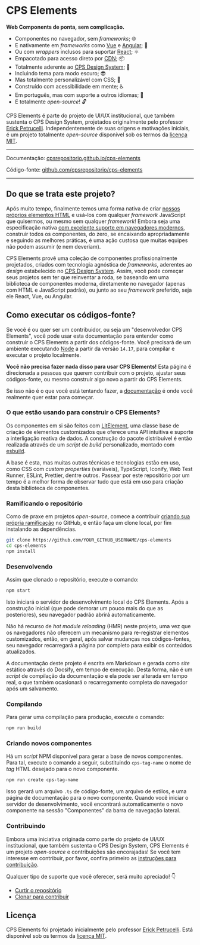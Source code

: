 # CPS Elements

**Web Components de ponta, sem complicação.**

- Componentes no navegador, sem _frameworks_; 🌐
- E nativamente em _frameworks_ como [Vue](http://localhost:4000/frameworks/vue) e [Angular](http://localhost:4000/frameworks/angular); 🧩
- Ou com _wrappers_ inclusos para suportar [React](http://localhost:4000/frameworks/react); ⚛️
- Empacotado para acesso direto por [CDN](https://www.cloudflare.com/pt-br/learning/cdn/what-is-a-cdn/); 📦
- Totalmente aderente ao [CPS Design System](https://cpsrepositorio.github.io/cps-design-system/); 🎨
- Incluindo tema para modo escuro; 😎
- Mas totalmente personalizável com CSS; 📝
- Construído com acessibilidade em mente; ♿️
- Em português, mas com suporte a outros idiomas; 💬
- E totalmente _open-source_! 🔓

CPS Elements é parte do projeto de UI/UX institucional, que também sustenta o CPS Design System, projetados originalmente pelo professor [Erick Petrucelli](https://twitter.com/ErickPetru). Independentemente de suas origens e motivações iniciais, é um projeto totalmente _open-source_ disponível sob os termos da [licença MIT](LICENSE.md).

---

Documentação: [cpsrepositorio.github.io/cps-elements](https://cpsrepositorio.github.io/cps-elements)

Código-fonte: [github.com/cpsrepositorio/cps-elements](https://github.com/cpsrepositorio/cps-elements)

---

## Do que se trata este projeto?

Após muito tempo, finalmente temos uma forma nativa de criar [nossos próprios elementos HTML](https://developer.mozilla.org/pt-BR/docs/Web/Web_Components) e usá-los com qualquer _framework_ JavaScript que quisermos, ou mesmo sem qualquer _framework_! Embora seja uma especificação nativa [com excelente suporte em navegadores modernos](https://caniuse.com/custom-elementsv1), construir todos os componentes, do zero, se encaixando apropriadamente e seguindo as melhores práticas, é uma ação custosa que muitas equipes não podem assumir (e nem deveriam).

CPS Elements provê uma coleção de componentes profissionalmente projetados, criados com tecnologia agnóstica de _frameworks_, aderentes ao _design_ estabelecido no [CPS Design System](https://cpsrepositorio.github.io/cps-design-system/). Assim, você pode começar seus projetos sem ter que reinventar a roda, se baseando em uma biblioteca de componentes moderna, diretamente no navegador (apenas com HTML e JavaScript padrão), ou junto ao seu _framework_ preferido, seja ele React, Vue, ou Angular.

## Como executar os códigos-fonte?

Se você é ou quer ser um contribuidor, ou seja um "desenvolvedor CPS Elements", você pode usar esta documentação para entender como construir o CPS Elements a partir dos códigos-fonte. Você precisará de um ambiente executando [Node](https://nodejs.org/en) a partir da versão `14.17`, para compilar e executar o projeto localmente.

**Você não precisa fazer nada disso para usar CPS Elements!** Esta página é direcionada a pessoas que querem contribuir com o projeto, ajustar seus códigos-fonte, ou mesmo construir algo novo a partir do CPS Elements.

Se isso não é o que você está tentando fazer, a [documentação](https://cpsrepositorio.github.io/cps-elements) é onde você realmente quer estar para começar.

### O que estão usando para construir o CPS Elements?

Os componentes em si são feitos com [LitElement](https://lit-element.polymer-project.org/), uma classe base de criação de elementos customizados que oferece uma API intuitiva e suporte a interligação reativa de dados. A construção do pacote distribuível é então realizada através de um _script_ de _build_ personalizado, montado com [esbuild](https://esbuild.github.io/).

A base é esta, mas muitas outras técnicas e tecnologias estão em uso, como CSS com _custom properties_ (variáveis), TypeScript, Iconify, Web Test Runner, ESLint, Prettier, dentre outros. Passear por este repositório por um tempo é a melhor forma de observar tudo que está em uso para criação desta biblioteca de componentes.

### Ramificando o repositório

Como de praxe em projetos _open-source_, comece a contribuir [criando sua própria ramificação](https://github.com/cpsrepositorio/cps-elements/fork) no GitHub, e então faça um clone local, por fim instalando as dependências.

```bash
git clone https://github.com/YOUR_GITHUB_USERNAME/cps-elements
cd cps-elements
npm install
```

### Desenvolvendo

Assim que clonado o repositório, execute o comando:

```bash
npm start
```

Isto iniciará o servidor de desenvolvimento local do CPS Elements. Após a construção inicial (que pode demorar um pouco mais do que as posteriores), seu navegador padrão abrirá automaticamente.

Não há recurso de _hot module reloading_ (HMR) neste projeto, uma vez que os navegadores não oferecem um mecanismo para re-registrar elementos customizados, então, em geral, após salvar mudanças nos códigos-fontes, seu navegador recarregará a página por completo para exibir os conteúdos atualizados.

A documentação deste projeto é escrita em Markdown e gerada como _site_ estático através do Docsify, em tempo de execução. Desta forma, não é um _script_ de compilação da documentação e ela pode ser alterada em tempo real, o que também ocasionará o recarregamento completa do navegador após um salvamento.

### Compilando

Para gerar uma compilação para produção, execute o comando:

```bash
npm run build
```

### Criando novos componentes

Há um _script_ NPM disponível para gerar a base de novos componentes. Para tal, execute o comando a seguir, substituindo `cps-tag-name` o nome de _tag_ HTML desejado para o novo componente.

```bash
npm run create cps-tag-name
```

Isso gerará um arquivo `.ts` de código-fonte, um arquivo de estilos, e uma página de documentação para o novo componente. Quando você iniciar o servidor de desenvolvimento, você encontrará automaticamente o novo componente na sessão "Componentes" da barra de navegação lateral.

### Contribuindo

Embora uma iniciativa originada como parte do projeto de UI/UX institucional, que também sustenta o CPS Design System, CPS Elements é um projeto _open-source_ e contribuições são encorajadas! Se você tem interesse em contribuir, por favor, confira primeiro as [instruções para contribuição](CONTRIBUTING.md).

Qualquer tipo de suporte que você oferecer, será muito apreciado! 👇

- [Curtir o repositório](https://github.com/cpsrepositorio/cps-elements/stargazers)
- [Clonar para contribuir](https://github.com/cpsrepositorio/cps-elements/fork)

## Licença

CPS Elements foi projetado inicialmente pelo professor [Erick Petrucelli](https://twitter.com/ErickPetru). Está disponível sob os termos da [licença MIT](LICENSE.md).
